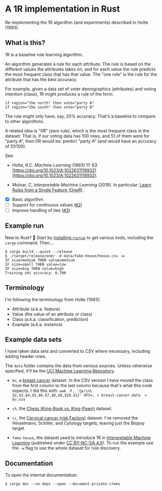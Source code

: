 # A 1R implementation in Rust

Re-implementing the 1R algorithm (and experiments) described in Holte (1993).

## What is this?

1R is a baseline rule learning algorithm.

An algorithm generates a rule for each attribute.
The rule is based on the different values the attributes takes on, 
and for each value the rule predicts the most frequent class that has that value.
The "one rule" is the rule for the attribute that has the best accuracy.

For example, given a data set of voter demographics (attributes) and voting intention (class),
1R might produces a rule of the form:

```
if region="the north" then vote="party A"
if region="the south" then vote="party B"
```

The rule might only have, say, 20% accuracy. 
That's a baseline to compare to other algorithms.

A related idea is "0R" (zero rule), which is the most frequent class in the dataset.
That is, if our voting data has 100 rows, and 51 of them were for "party A", 
then 0R would be: predict "party A" (and would have an accuracy of 51/100).

See:

- Holte, R.C. _Machine Learning_ (1993) 11: 63. [https://doi.org/10.1023/A:1022631118932](https://doi.org/10.1023/A:1022631118932).

- Molnar, C, _Interpretable Machine Learning_ (2019). In particular: [Learn Rules from a Single Feature (OneR)](https://christophm.github.io/interpretable-ml-book/rules.html#learn-rules-from-a-single-feature-oner).

- [x] Basic algorithm
- [ ] Support for continuous values ([#2](https://github.com/d6y/oner/issues/2))
- [ ] Improve handling of ties ([#3](https://github.com/d6y/oner/issues/3))

## Example run

 New to Rust? :wave: Start by [installing `rustup`](https://www.rust-lang.org/learn/get-started) to get various tools, including the `cargo` command. Then...

```
$ cargo build --quiet --release
$ ./target/release/oner -d data/fake-house/house.csv -w
IF size=medium THEN value=medium
IF size=small THEN value=low
IF size=big THEN value=high
Training set accuracy: 0.700
```

## Terminology

I'm following the terminology from Holte (1993):

- Attribute (a.k.a. feature)
- Value (the value of an attribute or class)
- Class (a.k.a. classification, prediction)
- Example (a.k.a. instance)

## Example data sets

I have taken data sets and converted to CSV where necessary, including adding header rows.

The `data` folder contains the data from various sources. Unless otherwise specified, it'll be the [UCI Machine Learning Repository](https://archive.ics.uci.edu/ml/citation_policy.html).

- `bc`, a [breast cancer](https://archive.ics.uci.edu/ml/datasets/Breast+Cancer) dataset.
   In the CSV version I have moved the class from the first column to the last column because that's what this code expects. I did this with: `awk -F, '{print $2,$3,$4,$5,$6,$7,$8,$9,$10,$1}' OFS=, < breast-cancer.data  > bc.csv`

- `ch`, the [Chess (King-Rook vs. King-Pawn)](https://archive.ics.uci.edu/ml/datasets/Chess+%28King-Rook+vs.+King-Pawn%29) dataset.

- `cc`, the [Cervical cancer (risk Factors)](https://archive.ics.uci.edu/ml/datasets/Cervical+cancer+%28Risk+Factors%29) dataset. I've removed the Hinselmann, Schiller, and Cytology targets, leaving just the Biopsy target.

- `fake-house`, the dataset used to introduce 1R in [Interpretable Machine Learning](https://christophm.github.io/interpretable-ml-book/rules.html#learn-rules-from-a-single-feature-oner) (published under [CC BY-NC-SA 4.0](https://creativecommons.org/licenses/by-nc-sa/4.0/)). To run the example use the `-w` flag to use the whole dataset for rule discovery.

## Documentation

To open the internal documentation:

```
$ cargo doc --no-deps --open --document-private-items
```
